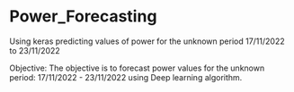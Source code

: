 # Power_Forecasting
Using keras predicting values of power for the unknown period 17/11/2022 to 23/11/2022

Objective:
The objective is to forecast power values for the unknown period: 17/11/2022 - 23/11/2022 using Deep learning algorithm. 
